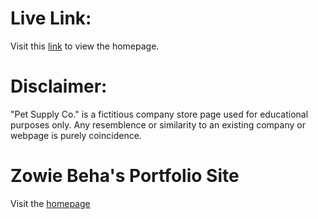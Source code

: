 # Live Link:
Visit this [link](https://1zzowiebeha.github.io/) to view the homepage.

# Disclaimer:

"Pet Supply Co." is a fictitious company store page used for educational purposes only. Any resemblence or similarity to an existing company or webpage is purely coincidence.

# Zowie Beha's Portfolio Site

Visit the [homepage](https://1zzowiebeha.github.io )
